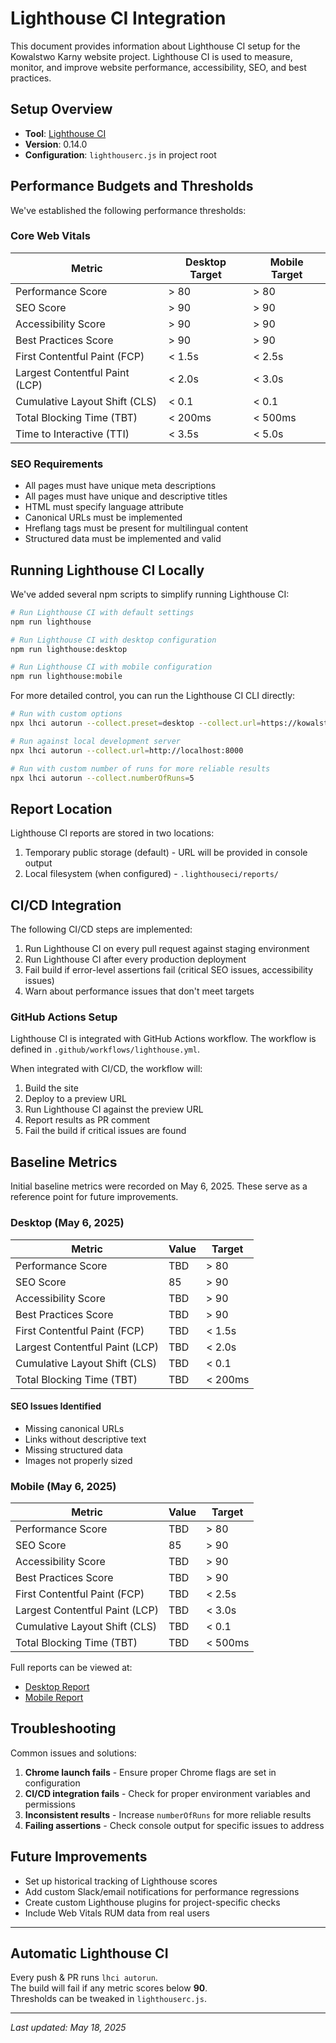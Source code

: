 # Lighthouse CI Integration

This document provides information about Lighthouse CI setup for the Kowalstwo Karny website project. Lighthouse CI is used to measure, monitor, and improve website performance, accessibility, SEO, and best practices.

## Setup Overview

- **Tool**: [Lighthouse CI](https://github.com/GoogleChrome/lighthouse-ci)
- **Version**: 0.14.0 
- **Configuration**: `lighthouserc.js` in project root

## Performance Budgets and Thresholds

We've established the following performance thresholds:

### Core Web Vitals

| Metric | Desktop Target | Mobile Target | 
|--------|---------------|---------------|
| Performance Score | > 80 | > 80 |
| SEO Score | > 90 | > 90 |
| Accessibility Score | > 90 | > 90 |
| Best Practices Score | > 90 | > 90 |
| First Contentful Paint (FCP) | < 1.5s | < 2.5s |
| Largest Contentful Paint (LCP) | < 2.0s | < 3.0s | 
| Cumulative Layout Shift (CLS) | < 0.1 | < 0.1 |
| Total Blocking Time (TBT) | < 200ms | < 500ms |
| Time to Interactive (TTI) | < 3.5s | < 5.0s |

### SEO Requirements

- All pages must have unique meta descriptions
- All pages must have unique and descriptive titles
- HTML must specify language attribute
- Canonical URLs must be implemented
- Hreflang tags must be present for multilingual content
- Structured data must be implemented and valid

## Running Lighthouse CI Locally

We've added several npm scripts to simplify running Lighthouse CI:

```bash
# Run Lighthouse CI with default settings
npm run lighthouse

# Run Lighthouse CI with desktop configuration
npm run lighthouse:desktop

# Run Lighthouse CI with mobile configuration
npm run lighthouse:mobile
```

For more detailed control, you can run the Lighthouse CI CLI directly:

```bash
# Run with custom options
npx lhci autorun --collect.preset=desktop --collect.url=https://kowalstwo-karny.pl/gallery

# Run against local development server
npx lhci autorun --collect.url=http://localhost:8000

# Run with custom number of runs for more reliable results
npx lhci autorun --collect.numberOfRuns=5
```

## Report Location

Lighthouse CI reports are stored in two locations:

1. Temporary public storage (default) - URL will be provided in console output
2. Local filesystem (when configured) - `.lighthouseci/reports/`

## CI/CD Integration

The following CI/CD steps are implemented:

1. Run Lighthouse CI on every pull request against staging environment
2. Run Lighthouse CI after every production deployment
3. Fail build if error-level assertions fail (critical SEO issues, accessibility issues)
4. Warn about performance issues that don't meet targets

### GitHub Actions Setup

Lighthouse CI is integrated with GitHub Actions workflow. The workflow is defined in `.github/workflows/lighthouse.yml`.

When integrated with CI/CD, the workflow will:

1. Build the site
2. Deploy to a preview URL
3. Run Lighthouse CI against the preview URL
4. Report results as PR comment
5. Fail the build if critical issues are found

## Baseline Metrics

Initial baseline metrics were recorded on May 6, 2025. These serve as a reference point for future improvements.

### Desktop (May 6, 2025)

| Metric | Value | Target |
|--------|-------|--------|
| Performance Score | TBD | > 80 |
| SEO Score | 85 | > 90 |
| Accessibility Score | TBD | > 90 |
| Best Practices Score | TBD | > 90 |
| First Contentful Paint (FCP) | TBD | < 1.5s |
| Largest Contentful Paint (LCP) | TBD | < 2.0s |
| Cumulative Layout Shift (CLS) | TBD | < 0.1 |
| Total Blocking Time (TBT) | TBD | < 200ms |

#### SEO Issues Identified

- Missing canonical URLs
- Links without descriptive text
- Missing structured data
- Images not properly sized

### Mobile (May 6, 2025)

| Metric | Value | Target |
|--------|-------|--------|
| Performance Score | TBD | > 80 |
| SEO Score | 85 | > 90 |
| Accessibility Score | TBD | > 90 |
| Best Practices Score | TBD | > 90 |
| First Contentful Paint (FCP) | TBD | < 2.5s |
| Largest Contentful Paint (LCP) | TBD | < 3.0s |
| Cumulative Layout Shift (CLS) | TBD | < 0.1 |
| Total Blocking Time (TBT) | TBD | < 500ms |

Full reports can be viewed at:
- [Desktop Report](https://storage.googleapis.com/lighthouse-infrastructure.appspot.com/reports/1746565362556-96830.report.html)
- [Mobile Report](https://storage.googleapis.com/lighthouse-infrastructure.appspot.com/reports/1746565409647-90373.report.html)

## Troubleshooting

Common issues and solutions:

1. **Chrome launch fails** - Ensure proper Chrome flags are set in configuration
2. **CI/CD integration fails** - Check for proper environment variables and permissions
3. **Inconsistent results** - Increase `numberOfRuns` for more reliable results
4. **Failing assertions** - Check console output for specific issues to address

## Future Improvements

- Set up historical tracking of Lighthouse scores
- Add custom Slack/email notifications for performance regressions
- Create custom Lighthouse plugins for project-specific checks
- Include Web Vitals RUM data from real users

---

## Automatic Lighthouse CI

Every push & PR runs `lhci autorun`.  
The build will fail if any metric scores below **90**.  
Thresholds can be tweaked in `lighthouserc.js`.

---

*Last updated: May 18, 2025*
